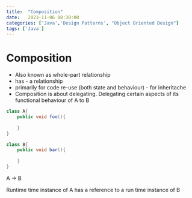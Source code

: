```yaml
---
title:  "Composition"
date:   2023-11-06 08:30:00
categories: ['Java','Design Patterns', "Object Oriented Design"]
tags: ['Java']
---
```


# Composition

* Also known as whole-part relationship
* has - a relationship
* primarily for code re-use (both state and behaviour) - for inheritache
* Composition is about delegating. Delegating certain aspects of its functional behaviour of A to B
```java
class A{
    public void foo(){
        
    }
}

class B{
    public void bar(){
        
    }
}
```

A -> B

Runtime time instance of A has a reference to a run time instance of B